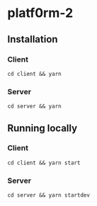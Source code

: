 # platf0rm-2

## Installation

### Client

`cd client && yarn`

### Server

`cd server && yarn`

## Running locally

### Client

`cd client && yarn start`

### Server

`cd server && yarn startdev`
